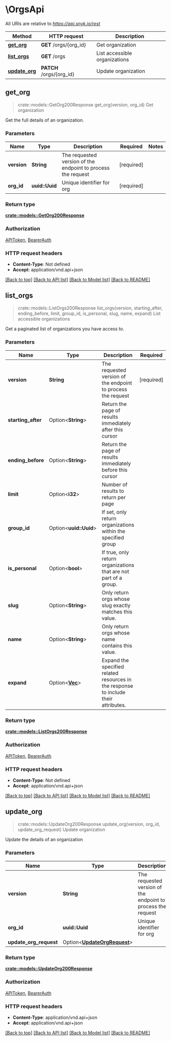 # \OrgsApi

All URIs are relative to *https://api.snyk.io/rest*

Method | HTTP request | Description
------------- | ------------- | -------------
[**get_org**](OrgsApi.md#get_org) | **GET** /orgs/{org_id} | Get organization
[**list_orgs**](OrgsApi.md#list_orgs) | **GET** /orgs | List accessible organizations
[**update_org**](OrgsApi.md#update_org) | **PATCH** /orgs/{org_id} | Update organization



## get_org

> crate::models::GetOrg200Response get_org(version, org_id)
Get organization

Get the full details of an organization.

### Parameters


Name | Type | Description  | Required | Notes
------------- | ------------- | ------------- | ------------- | -------------
**version** | **String** | The requested version of the endpoint to process the request | [required] |
**org_id** | **uuid::Uuid** | Unique identifier for org | [required] |

### Return type

[**crate::models::GetOrg200Response**](getOrg_200_response.md)

### Authorization

[APIToken](../README.md#APIToken), [BearerAuth](../README.md#BearerAuth)

### HTTP request headers

- **Content-Type**: Not defined
- **Accept**: application/vnd.api+json

[[Back to top]](#) [[Back to API list]](../README.md#documentation-for-api-endpoints) [[Back to Model list]](../README.md#documentation-for-models) [[Back to README]](../README.md)


## list_orgs

> crate::models::ListOrgs200Response list_orgs(version, starting_after, ending_before, limit, group_id, is_personal, slug, name, expand)
List accessible organizations

Get a paginated list of organizations you have access to.

### Parameters


Name | Type | Description  | Required | Notes
------------- | ------------- | ------------- | ------------- | -------------
**version** | **String** | The requested version of the endpoint to process the request | [required] |
**starting_after** | Option<**String**> | Return the page of results immediately after this cursor |  |
**ending_before** | Option<**String**> | Return the page of results immediately before this cursor |  |
**limit** | Option<**i32**> | Number of results to return per page |  |[default to 10]
**group_id** | Option<**uuid::Uuid**> | If set, only return organizations within the specified group |  |
**is_personal** | Option<**bool**> | If true, only return organizations that are not part of a group. |  |
**slug** | Option<**String**> | Only return orgs whose slug exactly matches this value. |  |
**name** | Option<**String**> | Only return orgs whose name contains this value. |  |
**expand** | Option<[**Vec<String>**](String.md)> | Expand the specified related resources in the response to include their attributes. |  |

### Return type

[**crate::models::ListOrgs200Response**](listOrgs_200_response.md)

### Authorization

[APIToken](../README.md#APIToken), [BearerAuth](../README.md#BearerAuth)

### HTTP request headers

- **Content-Type**: Not defined
- **Accept**: application/vnd.api+json

[[Back to top]](#) [[Back to API list]](../README.md#documentation-for-api-endpoints) [[Back to Model list]](../README.md#documentation-for-models) [[Back to README]](../README.md)


## update_org

> crate::models::UpdateOrg200Response update_org(version, org_id, update_org_request)
Update organization

Update the details of an organization

### Parameters


Name | Type | Description  | Required | Notes
------------- | ------------- | ------------- | ------------- | -------------
**version** | **String** | The requested version of the endpoint to process the request | [required] |
**org_id** | **uuid::Uuid** | Unique identifier for org | [required] |
**update_org_request** | Option<[**UpdateOrgRequest**](UpdateOrgRequest.md)> |  |  |

### Return type

[**crate::models::UpdateOrg200Response**](updateOrg_200_response.md)

### Authorization

[APIToken](../README.md#APIToken), [BearerAuth](../README.md#BearerAuth)

### HTTP request headers

- **Content-Type**: application/vnd.api+json
- **Accept**: application/vnd.api+json

[[Back to top]](#) [[Back to API list]](../README.md#documentation-for-api-endpoints) [[Back to Model list]](../README.md#documentation-for-models) [[Back to README]](../README.md)

